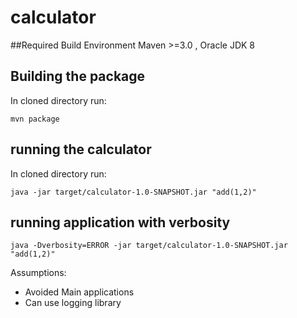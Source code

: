 # calculator

##Required Build Environment
Maven >=3.0 , Oracle JDK 8
## Building the package
In cloned directory run:
```
mvn package
```

## running the calculator
In cloned directory run:
```
java -jar target/calculator-1.0-SNAPSHOT.jar "add(1,2)"
```

## running application with verbosity

```
java -Dverbosity=ERROR -jar target/calculator-1.0-SNAPSHOT.jar "add(1,2)"
```


Assumptions:
- Avoided Main applications 
- Can use logging library

